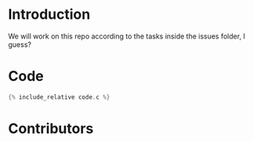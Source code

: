 # Introduction

We will work on this repo according to the tasks inside the issues folder, I guess?

# Code
```c
{% include_relative code.c %}
```


# Contributors
